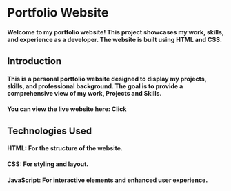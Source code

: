 # Portfolio Website
#### Welcome to my portfolio website! This project showcases my work, skills, and experience as a developer. The website is built using HTML and CSS.

## Introduction
#### This is a personal portfolio website designed to display my projects, skills, and professional background. The goal is to provide a comprehensive view of my work, Projects and Skills.
#### You can view the live website here: Click
## Technologies Used
#### HTML: For the structure of the website.
#### CSS: For styling and layout.
#### JavaScript: For interactive elements and enhanced user experience. 
